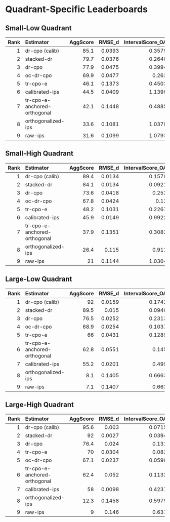 # Quadrant-Specific Leaderboards

## Small-Low Quadrant

|   Rank | Estimator                    |   AggScore |   RMSE_d |   IntervalScore_OA |   IntervalScore_d |   CalibScore |   CalibScore_d |   SE_GeoMean |   Kendall_tau |   Top1_Acc |   Pairwise_Acc |   Top1_Regret |
|-------:|:-----------------------------|-----------:|---------:|-------------------:|------------------:|-------------:|---------------:|-------------:|--------------:|-----------:|---------------:|--------------:|
|      1 | dr-cpo (calib)               |       85.1 |   0.0393 |             0.3579 |            0.3609 |          7.3 |            7.4 |       0.0611 |         0.233 |         60 |           61.7 |        0.0035 |
|      2 | stacked-dr                   |       79.7 |   0.0376 |             0.2646 |            0.2703 |         22.7 |           21.5 |       0.0334 |         0.217 |         62 |           60.8 |        0.0033 |
|      3 | dr-cpo                       |       77.9 |   0.0475 |             0.3994 |            0.4051 |          7   |            7   |       0.0686 |         0.133 |         42 |           56.7 |        0.005  |
|      4 | oc-dr-cpo                    |       69.9 |   0.0477 |             0.263  |            0.277  |         27.3 |           27.1 |       0.0369 |         0.2   |         48 |           60   |        0.0045 |
|      5 | tr-cpo-e                     |       46.1 |   0.1373 |             0.4503 |            0.4568 |         12.2 |           12   |       0.094  |        -0.167 |         35 |           41.7 |        0.0057 |
|      6 | calibrated-ips               |       44.5 |   0.0409 |             1.1396 |            1.1463 |         10.8 |            9.6 |       0.2028 |        -0.383 |         12 |           30.8 |        0.0076 |
|      7 | tr-cpo-e-anchored-orthogonal |       42.1 |   0.1448 |             0.4885 |            0.499  |         12.8 |           12.5 |       0.1001 |        -0.2   |         32 |           40   |        0.0059 |
|      8 | orthogonalized-ips           |       33.6 |   0.1081 |             1.0378 |            1.038  |          8.2 |            8.2 |       0.2371 |        -0     |         28 |           50   |        0.0062 |
|      9 | raw-ips                      |       31.6 |   0.1099 |             1.0793 |            1.0793 |          6.2 |            6.2 |       0.2646 |        -0     |         30 |           50   |        0.006  |

## Small-High Quadrant

|   Rank | Estimator                    |   AggScore |   RMSE_d |   IntervalScore_OA |   IntervalScore_d |   CalibScore |   CalibScore_d |   SE_GeoMean |   Kendall_tau |   Top1_Acc |   Pairwise_Acc |   Top1_Regret |
|-------:|:-----------------------------|-----------:|---------:|-------------------:|------------------:|-------------:|---------------:|-------------:|--------------:|-----------:|---------------:|--------------:|
|      1 | dr-cpo (calib)               |       89.4 |   0.0134 |             0.1579 |            0.1594 |          5   |            4.9 |       0.0284 |         0.322 |         63 |           66.1 |        0.0032 |
|      2 | stacked-dr                   |       84.1 |   0.0134 |             0.0921 |            0.0987 |         10.4 |            9.9 |       0.0149 |         0.311 |         60 |           65.6 |        0.0035 |
|      3 | dr-cpo                       |       73.6 |   0.0418 |             0.252  |            0.2542 |          5   |            4.9 |       0.0454 |         0.133 |         35 |           56.7 |        0.0056 |
|      4 | oc-dr-cpo                    |       67.8 |   0.0424 |             0.12   |            0.1423 |         12.9 |           12.2 |       0.0249 |         0.156 |         38 |           57.8 |        0.0053 |
|      5 | tr-cpo-e                     |       48.2 |   0.1031 |             0.2267 |            0.2343 |         11.3 |           10.2 |       0.0497 |        -0.189 |         22 |           40.6 |        0.0068 |
|      6 | calibrated-ips               |       45.9 |   0.0149 |             0.9922 |            1.0023 |          5.4 |            5.3 |       0.1809 |        -0.511 |         15 |           24.4 |        0.0075 |
|      7 | tr-cpo-e-anchored-orthogonal |       37.9 |   0.1351 |             0.3082 |            0.3119 |         12.1 |           11   |       0.0652 |        -0.156 |         20 |           42.2 |        0.007  |
|      8 | orthogonalized-ips           |       26.4 |   0.115  |             0.911  |            0.9147 |          5   |            4.9 |       0.2324 |        -0.078 |         23 |           46.1 |        0.0066 |
|      9 | raw-ips                      |       21   |   0.1144 |             1.0304 |            1.0304 |          7.7 |            7.7 |       0.2377 |        -0.067 |         23 |           46.7 |        0.0066 |

## Large-Low Quadrant

|   Rank | Estimator                    |   AggScore |   RMSE_d |   IntervalScore_OA |   IntervalScore_d |   CalibScore |   CalibScore_d |   SE_GeoMean |   Kendall_tau |   Top1_Acc |   Pairwise_Acc |   Top1_Regret |
|-------:|:-----------------------------|-----------:|---------:|-------------------:|------------------:|-------------:|---------------:|-------------:|--------------:|-----------:|---------------:|--------------:|
|      1 | dr-cpo (calib)               |       92   |   0.0159 |             0.1742 |            0.1785 |          5.4 |            5.3 |       0.0311 |         0.689 |         90 |           84.4 |        0.0009 |
|      2 | stacked-dr                   |       89.5 |   0.015  |             0.0946 |            0.1113 |         13.3 |           12.9 |       0.014  |         0.733 |         88 |           86.7 |        0.001  |
|      3 | dr-cpo                       |       76.5 |   0.0252 |             0.2313 |            0.2339 |          5   |            4.9 |       0.0416 |         0.122 |         52 |           56.1 |        0.0042 |
|      4 | oc-dr-cpo                    |       68.9 |   0.0254 |             0.1037 |            0.1235 |         20.7 |           18.1 |       0.0189 |         0.089 |         45 |           54.4 |        0.0048 |
|      5 | tr-cpo-e                     |       66   |   0.0431 |             0.1289 |            0.1392 |         11.8 |           10.6 |       0.0281 |        -0.044 |         32 |           47.8 |        0.006  |
|      6 | tr-cpo-e-anchored-orthogonal |       62.8 |   0.0551 |             0.145  |            0.1586 |         10.7 |            9.7 |       0.0323 |        -0.033 |         33 |           48.3 |        0.0058 |
|      7 | calibrated-ips               |       55.2 |   0.0201 |             0.499  |            0.5318 |         10.4 |            8.7 |       0.0843 |        -0.167 |         23 |           41.7 |        0.0067 |
|      8 | orthogonalized-ips           |        8.1 |   0.1405 |             0.6663 |            0.6768 |          8.5 |            8.6 |       0.1493 |        -0.178 |         15 |           41.1 |        0.0073 |
|      9 | raw-ips                      |        7.1 |   0.1407 |             0.663  |            0.6701 |          6.9 |            7   |       0.1632 |        -0.189 |         15 |           40.6 |        0.0073 |

## Large-High Quadrant

|   Rank | Estimator                    |   AggScore |   RMSE_d |   IntervalScore_OA |   IntervalScore_d |   CalibScore |   CalibScore_d |   SE_GeoMean |   Kendall_tau |   Top1_Acc |   Pairwise_Acc |   Top1_Regret |
|-------:|:-----------------------------|-----------:|---------:|-------------------:|------------------:|-------------:|---------------:|-------------:|--------------:|-----------:|---------------:|--------------:|
|      1 | dr-cpo (calib)               |       95.6 |   0.003  |             0.0715 |            0.0792 |          5   |            4.9 |       0.0129 |         0.763 |         88 |           88.1 |        0.0011 |
|      2 | stacked-dr                   |       92   |   0.0027 |             0.0394 |            0.0719 |          7.1 |            8.1 |       0.0069 |         0.807 |         92 |           90.4 |        0.0007 |
|      3 | dr-cpo                       |       76.4 |   0.024  |             0.131  |            0.1358 |          5   |            4.8 |       0.0236 |         0.074 |         48 |           53.7 |        0.0045 |
|      4 | tr-cpo-e                     |       70   |   0.0304 |             0.082  |            0.1124 |          7.7 |            6.7 |       0.0199 |        -0.044 |         38 |           47.8 |        0.0054 |
|      5 | oc-dr-cpo                    |       67.1 |   0.0237 |             0.0598 |            0.1079 |         10.1 |           10.8 |       0.0137 |         0.044 |         46 |           52.2 |        0.0047 |
|      6 | tr-cpo-e-anchored-orthogonal |       62.4 |   0.052  |             0.1132 |            0.1439 |          8   |            7.1 |       0.027  |        -0.067 |         37 |           46.7 |        0.0055 |
|      7 | calibrated-ips               |       58   |   0.0098 |             0.4237 |            0.4385 |          5   |            4.9 |       0.0783 |        -0.23  |         20 |           38.5 |        0.007  |
|      8 | orthogonalized-ips           |       12.3 |   0.1458 |             0.5979 |            0.5979 |          5.3 |            5.2 |       0.1524 |        -0.156 |         17 |           42.2 |        0.0072 |
|      9 | raw-ips                      |        9   |   0.146  |             0.637  |            0.637  |          6   |            6   |       0.157  |        -0.163 |         16 |           41.9 |        0.0073 |

